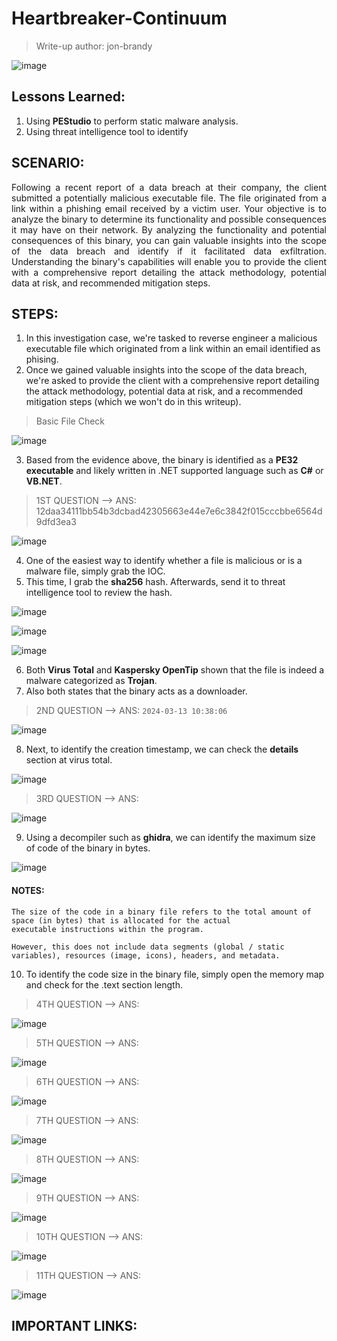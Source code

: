 # Heartbreaker-Continuum
> Write-up author: jon-brandy

![image](https://github.com/user-attachments/assets/7fe97ce5-0ab7-43a6-97ef-2e981e1c373a)

## Lessons Learned:
1. Using **PEStudio** to perform static malware analysis.
2. Using threat intelligence tool to identify

## SCENARIO:

<p align="justify">Following a recent report of a data breach at their company, the client submitted a potentially malicious executable file. The file originated from a link within a phishing email received by a victim user. Your objective is to analyze the binary to determine its functionality and possible consequences it may have on their network. By analyzing the functionality and potential consequences of this binary, you can gain valuable insights into the scope of the data breach and identify if it facilitated data exfiltration. Understanding the binary's capabilities will enable you to provide the client with a comprehensive report detailing the attack methodology, potential data at risk, and recommended mitigation steps.</p>

## STEPS:
1. In this investigation case, we're tasked to reverse engineer a malicious executable file which originated from a link within an email identified as phising.
2. Once we gained valuable insights into the scope of the data breach, we're asked to provide the client with a comprehensive report detailing the attack methodology, potential data at risk, and a recommended mitigation steps (which we won't do in this writeup).

> Basic File Check

![image](https://github.com/user-attachments/assets/43ef02c5-91c7-44fe-ba46-cca1cba66ac9)

3. Based from the evidence above, the binary is identified as a **PE32 executable** and likely written in .NET supported language such as **C#** or **VB.NET**.

> 1ST QUESTION --> ANS: 12daa34111bb54b3dcbad42305663e44e7e6c3842f015cccbbe6564d9dfd3ea3

![image](https://github.com/user-attachments/assets/6bc570a4-4c53-4107-982d-0fa71a470c84)


4. One of the easiest way to identify whether a file is malicious or is a malware file, simply grab the IOC.
5. This time, I grab the **sha256** hash. Afterwards, send it to threat intelligence tool to review the hash.

![image](https://github.com/user-attachments/assets/d08e4903-f528-4b11-998a-2b1cf87748c8)


![image](https://github.com/user-attachments/assets/b012bc47-29b4-45e9-8d16-4df248ff35e6)


![image](https://github.com/user-attachments/assets/7ea63b5f-35f2-4b13-ad2f-f6dcc6b0c5c9)


6. Both **Virus Total** and **Kaspersky OpenTip** shown that the file is indeed a malware categorized as **Trojan**.
7. Also both states that the binary acts as a downloader.

> 2ND QUESTION --> ANS: `2024-03-13 10:38:06`

![image](https://github.com/user-attachments/assets/d781763c-e54a-4170-b887-ec2893e983b4)


8. Next, to identify the creation timestamp, we can check the **details** section at virus total.

![image](https://github.com/user-attachments/assets/fe6b04d2-6aaa-42f6-8658-deddee7b5d1d)


> 3RD QUESTION --> ANS:

![image](https://github.com/user-attachments/assets/b0d6fc07-bb8a-4f80-bf18-d2acd71a92af)

9. Using a decompiler such as **ghidra**, we can identify the maximum size of code of the binary in bytes.

![image](https://github.com/user-attachments/assets/646a2831-b30c-4058-8b96-f05fb08b3925)


#### NOTES:

```
The size of the code in a binary file refers to the total amount of space (in bytes) that is allocated for the actual
executable instructions within the program.

However, this does not include data segments (global / static variables), resources (image, icons), headers, and metadata.
```


10. To identify the code size in the binary file, simply open the memory map and check for the .text section length.


> 4TH QUESTION --> ANS:

![image](https://github.com/user-attachments/assets/a9a862e2-ff53-483f-b73c-678647e3bb86)


> 5TH QUESTION --> ANS:

![image](https://github.com/user-attachments/assets/e59a999e-ea14-4b40-a8b6-868bee05ce2e)


> 6TH QUESTION --> ANS:

![image](https://github.com/user-attachments/assets/02e79b45-0932-40c9-b0e3-5ba047b40201)


> 7TH QUESTION --> ANS:

![image](https://github.com/user-attachments/assets/3a676649-f8e7-43f1-a61e-a4d16d8b3e54)


> 8TH QUESTION --> ANS:

![image](https://github.com/user-attachments/assets/46556a69-7054-4493-a6f6-d9aa3d7ebe4a)


> 9TH QUESTION --> ANS:

![image](https://github.com/user-attachments/assets/0c77c419-9648-427e-9826-cb5329987c72)


> 10TH QUESTION --> ANS:

![image](https://github.com/user-attachments/assets/93479846-d902-4bdb-bd33-bbd2e385a3fd)


> 11TH QUESTION --> ANS:

![image](https://github.com/user-attachments/assets/8429c794-7bf1-4e2c-9426-3bb9264113e2)


## IMPORTANT LINKS:

```

```
